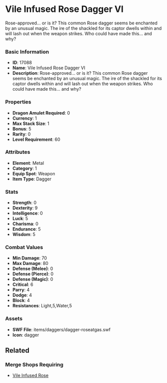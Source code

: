 # Vile Infused Rose Dagger VI

Rose-approved... or is it? This common Rose dagger seems be enchanted by an unusual magic. The ire of the shackled for its captor dwells within and will lash out when the weapon strikes. Who could have made this... and why?

### Basic Information

- **ID**: 17088
- **Name**: Vile Infused Rose Dagger VI
- **Description**: Rose-approved... or is it? This common Rose dagger seems be enchanted by an unusual magic. The ire of the shackled for its captor dwells within and will lash out when the weapon strikes. Who could have made this... and why?

### Properties

- **Dragon Amulet Required**: 0
- **Currency**: 1
- **Max Stack Size**: 1
- **Bonus**: 5
- **Rarity**: 0
- **Level Requirement**: 60

### Attributes

- **Element**: Metal
- **Category**: 1
- **Equip Spot**: Weapon
- **Item Type**: Dagger

### Stats

- **Strength**: 0
- **Dexterity**: 9
- **Intelligence**: 0
- **Luck**: 5
- **Charisma**: 0
- **Endurance**: 5
- **Wisdom**: 5

### Combat Values

- **Min Damage**: 70
- **Max Damage**: 80
- **Defense (Melee)**: 0
- **Defense (Pierce)**: 0
- **Defense (Magic)**: 0
- **Critical**: 6
- **Parry**: 4
- **Dodge**: 4
- **Block**: 4
- **Resistances**: Light,5,Water,5

### Assets

- **SWF File**: items/daggers/dagger-roseatgas.swf
- **Icon**: dagger

## Related

### Merge Shops Requiring

- [Vile Infused Rose](../merge-shops/265-vile-infused-rose.md)

